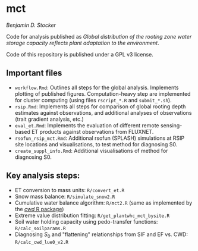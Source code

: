 # mct

*Benjamin D. Stocker*

Code for analysis published as *Global distribution of the rooting zone water storage capacity reflects plant adaptation to the environment*.

Code of this repository is published under a GPL v3 license.

## Important files

- `workflow.Rmd`: Outlines all steps for the global analysis. Implements plotting of published figures. Computation-heavy step are implemented for cluster computing (using files `rscript_*.R` and `submit_*.sh`).
- `rsip.Rmd`: Implements all steps for comparison of global rooting depth estimates against observations, and additional analyses of observations (trait gradient analysis, etc.)
- `eval_et.Rmd`: Implements the evaluation of different remote sensing-based ET products against observations from FLUXNET.
- `rsofun_rsip_mct.Rmd`: Additional rsofun (SPLASH) simulations at RSIP site locations and visualisations, to test method for diagnosing S0.
- `create_suppl_info.Rmd`: Additional visualisations of method for diagnosing S0. 

## Key analysis steps:

- ET conversion to mass units: `R/convert_et.R`
- Snow mass balance: `R/simulate_snow2.R`
- Cumulative water balance algorithm: `R/mct2.R` (same as implemented by the [*cwd* R package](https://zenodo.org/record/5359053#.YUWKMJ4zY8M))
- Extreme value distribution fitting: `R/get_plantwhc_mct_bysite.R`
- Soil water holding capacity using pedo-transfer functions: `R/calc_soilparams.R`
- Diagnosing $S_0$ and "flattening" relationships from SIF and EF vs. CWD: `R/calc_cwd_lue0_v2.R`